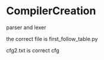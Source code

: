 # CompilerCreation
parser and lexer

the correct file is first_follow_table.py

cfg2.txt is correct cfg


